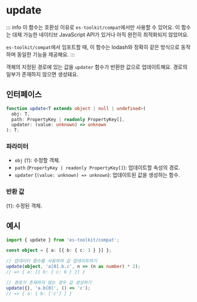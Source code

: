 # update

::: info
이 함수는 호환성 이유로 `es-toolkit/compat`에서만 사용할 수 있어요. 이 함수는 대체 가능한 네이티브 JavaScript API가 있거나 아직 완전히 최적화되지 않았어요.

`es-toolkit/compat`에서 임포트할 때, 이 함수는 lodash와 정확히 같은 방식으로 동작하며 동일한 기능을 제공해요.
:::

객체의 지정된 경로에 있는 값을 `updater` 함수가 반환한 값으로 업데이트해요. 경로의 일부가 존재하지 않으면 생성돼요.

## 인터페이스

```typescript
function update<T extends object | null | undefined>(
  obj: T,
  path: PropertyKey | readonly PropertyKey[],
  updater: (value: unknown) => unknown
): T;
```

### 파라미터

- `obj` (`T`): 수정할 객체.
- `path` (`PropertyKey | readonly PropertyKey[]`): 업데이트할 속성의 경로.
- `updater` (`(value: unknown) => unknown`): 업데이트된 값을 생성하는 함수.

### 반환 값

(`T`): 수정된 객체.

## 예시

```typescript
import { update } from 'es-toolkit/compat';

const object = { a: [{ b: { c: 3 } }] };

// 업데이터 함수를 사용하여 값 업데이트하기
update(object, 'a[0].b.c', n => (n as number) * 2);
// => { a: [{ b: { c: 6 } }] }

// 경로가 존재하지 않는 경우 값 생성하기
update({}, 'a.b[0]', () => 'c');
// => { a: { b: ['c'] } }
```
